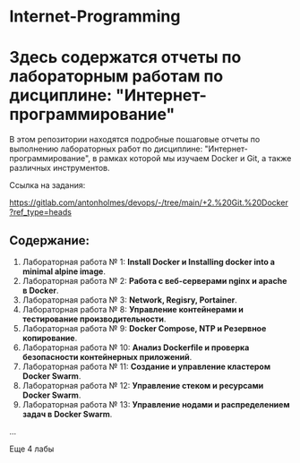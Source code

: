 # Internet-Programming
# Здесь содержатся отчеты по лабораторным работам по дисциплине: "Интернет-программирование"
В этом репозитории находятся подробные пошаговые отчеты по выполнению лабораторных работ по дисциплине: "Интернет-программирование", в рамках которой мы изучаем Docker и Git, а также различных инструментов.

Ссылка на задания:

https://gitlab.com/antonholmes/devops/-/tree/main/+2.%20Git.%20Docker?ref_type=heads
## Содержание:
1. Лабораторная работа № 1: **Install Docker и Installing docker into a minimal alpine image**.
2. Лабораторная работа № 2: **Работа с веб-серверами nginx и apache в Docker**.
3. Лабораторная работа № 3: **Network, Regisry, Portainer**.
4. Лабораторная работа № 8: **Управление контейнерами и тестирование производительности**.
5. Лабораторная работа № 9: **Docker Compose, NTP и Резервное копирование**.
6. Лабораторная работа № 10: **Анализ Dockerfile и проверка безопасности контейнерных приложений**.
7. Лабораторная работа № 11: **Создание и управление кластером Docker Swarm**.
8. Лабораторная работа № 12: **Управление стеком и ресурсами Docker Swarm**.
9. Лабораторная работа № 13: **Управление нодами и распределением задач в Docker Swarm**.

...

Еще 4 лабы
